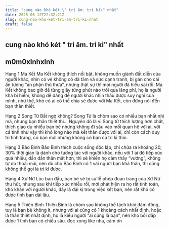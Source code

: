 ```yaml
---
title: "cung nào khó két \" tri âm. tri kỉ\" nhất"
date: 2025-06-12T22:32:21Z
slug: cung-nao-kho-ket-tri-am-tri-ki-nhat
draft: false
---
```


## cung nào khó két " tri âm. tri kỉ" nhất

## m0m0xInhxInh

Hạng 1 Ma Kết
Ma Kết không thích nổi bật, không muốn giành đất diễn của người khác, nhìn có vẻ không có dã tâm và sức cạnh tranh, bị gán cho cái ấn tượng “an phận thủ thừa”, nhưng thật sự thì mọi 
người đã hiểu sai rồi. Ma Kết không bao giờ để từng giây từng phút nào trôi qua lãng phí, họ là người khá bí hiểm, không dễ dàng để người khác nhìn thấu được suy nghĩ của mình, như thế, khó có ai có thể chia sẽ được với Ma Kết, còn đừng nói đến bạn thân thiết.

Hạng 2 Song Tử
Bất ngờ không? Song Tử là chòm sao có nhiều bạn nhất nhì mà, nhưng bạn thân thiết thì... Nguyên dò là vì Song tử thích lượng hơn chất, thích giao du nhiều bạn bè nhưng không đi sâu vào mối quan hệ với ai, với cá tính như vậy thì khó lòng nào mà kết thân được với ai, chỉ còn cách duy trì tình trạng, có bạn mới nhưng không có bạn cũ tri kỉ thôi.

Hạng 3 Bảo Bình
Bảo Bình thích cuộc sống độc lập, chỉ chừa ra khoảng 20, 30% thời gian là dành cho tương tác với người khác, nếu với 1 ai đó tiếp xúc quá nhiều, dần dần thân mật hơn, thì sẽ khiến họ cảm thấy “vướng”, không tự do thoải mái, nên dù cho Bảo Bình có 1 vài người bạn khá thân, thì cũng không thể gọi là tri kỉ được.

Hạng 4 Xử Nữ
Lúc ban đầu, bạn bè sẽ bị sự lễ phép đoan trang của Xử Nữ thu hút, nhưng sau khi tiếp xúc nhiều rồi, mới phát hiện ra họ rất tính toán, khó khăn với người khác, đây là đại kị trong việc kết bạn, nên rất khó có được tình bạn dài lâu.

Hạng 5 Thiên Bình
Thiên Bình là chòm sao không thể tách khỏi đám đông, tuy là bạn bè không ít, nhưng với ai cũng có 1 khoảng cách nhất định, hoặc là thân thiết nhất định, họ là kiểu người “ai cũng là bạn”, nên khó bồi đắp được 1 tình bạn có chiều sâu.
đọc xong like nha, cảm ơn